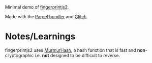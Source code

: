 Minimal demo of [fingerprintjs2][fingerprintjs2-github].

Made with the [Parcel bundler][parcel] and [Glitch][glitch].

# Notes/Learnings

fingerprintjs2 uses [MurmurHash][murmurHash], a hash function that is fast and **non**-cryptographic i.e. **not** designed to be difficult to reverse.


[parcel]: https://parceljs.org
[glitch]: https://www.glitch.com
[fingerprintjs2-github]: https://github.com/Valve/fingerprintjs2
[murmurHash]: https://en.wikipedia.org/wiki/MurmurHash
